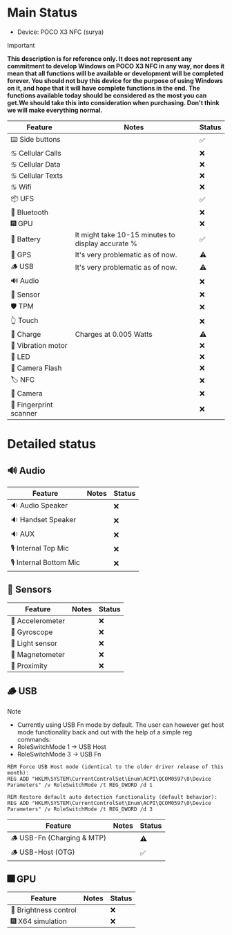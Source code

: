 # Main Status
- Device: POCO X3 NFC (surya)
> [!IMPORTANT]
> **This description is for reference only. It does not represent any commitment to develop Windows on POCO X3 NFC in any way, nor does it mean that all functions will be available or development will be completed forever. You should not buy this device for the purpose of using Windows on it, and hope that it will have complete functions in the end. The functions available today should be considered as the most you can get.We should take this into consideration when purchasing. Don't think we will make everything normal.**

| Feature                | Notes                                                                                   | Status         |
|------------------------|-----------------------------------------------------------------------------------------|----------------|
| ⌨️ Side buttons        |                                     | ✅            |
| ♋ Cellular Calls      |                                     | ❌            |
| ♋ Cellular Data       |                                     | ❌            |
| ♋ Cellular Texts      |                                     | ❌            |
| ♋ Wifi                |                                     | ❌            |
| 📦 UFS                 |                                     | ✅            |
| 🔵 Bluetooth           |                                     | ❌            |
| 🎆 GPU                 |                                     | ❌            |
| 🔋 Battery             | It might take 10-15 minutes to display accurate %                       | ✅            |
| 📌 GPS                 | It's very problematic as of now.    | ⚠️            |            
| 🪵 USB                 | It's very problematic as of now.    | ⚠️            |
| 🔊 Audio               |                                     | ❌            |
| 🧭 Sensor              |                                     | ❌            |
| 🛡️ TPM                 |                                     | ❌            |
| 👆 Touch               |                                     | ❌            |
| 🔌 Charge              | Charges at 0.005 Watts              | ⚠️            |
| 📳 Vibration motor     |                                     | ❌            |
| 🔦 LED                 |                                     | ❌            |
| 📸 Camera Flash        |                                     | ❌            |
| 🏷️ NFC                 |                                     | ❌            |
| 📸 Camera              |                                     | ❌            |
| 🧬 Fingerprint scanner |                                     | ❌            |

# Detailed status

## 🔊 Audio
| Feature                | Notes                                                                                   | Status         |
|------------------------|-----------------------------------------------------------------------------------------|----------------|
| 🔉 Audio Speaker       |                                     | ❌            |
| 🔉 Handset  Speaker    |                                     | ❌            |
| 🔉 AUX                 |                                     | ❌            |
| 🎙️ Internal Top Mic    |                                     | ❌            |
| 🎙️ Internal Bottom Mic |                                     | ❌            |

## 🧭 Sensors
| Feature                | Notes                                                                                   | Status         |
|------------------------|-----------------------------------------------------------------------------------------|----------------|
| 🧭 Accelerometer       |                                     | ❌            |
| 🧭 Gyroscope           |                                     | ❌            |
| 🧭 Light sensor        |                                     | ❌            |
| 🧭 Magnetometer        |                                     | ❌            |
| 🧭 Proximity           |                                     | ❌            |

## 🪵 USB
> [!NOTE]
> - Currently using USB Fn mode by default. The user can however get host mode functionality back and out with the help of a simple reg commands:
> - RoleSwitchMode 1 -> USB Host
> - RoleSwitchMode 3 -> USB Fn
```batch
REM Force USB Host mode (identical to the older driver release of this month):
REG ADD "HKLM\SYSTEM\CurrentControlSet\Enum\ACPI\QCOM0597\0\Device Parameters" /v RoleSwitchMode /t REG_DWORD /d 1
```
```batch
REM Restore default auto detection functionality (default behavior):
REG ADD "HKLM\SYSTEM\CurrentControlSet\Enum\ACPI\QCOM0597\0\Device Parameters" /v RoleSwitchMode /t REG_DWORD /d 3
```

| Feature                         | Notes                                                                                   | Status         |
|---------------------------------|-----------------------------------------------------------------------------------------|----------------|
| 🪵 USB-Fn   (Charging & MTP)   |           | ⚠️            |
| 🪵 USB-Host (OTG)              |           | ✅           |


## 🎆 GPU 
| Feature                | Notes                                                                                   | Status         |
|------------------------|-----------------------------------------------------------------------------------------|----------------|
| 📲 Brightness control  |                                     | ❌            |
| 🎆 X64 simulation      |                                     | ❌            | 
